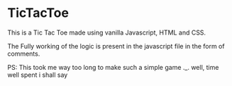 # TicTacToe
This is a Tic Tac Toe made using vanilla Javascript, HTML and CSS. 

The Fully working of the logic is present in the javascript file in the form of comments.

PS: This took me way too long to make such a simple game ._. well, time well spent i shall say

